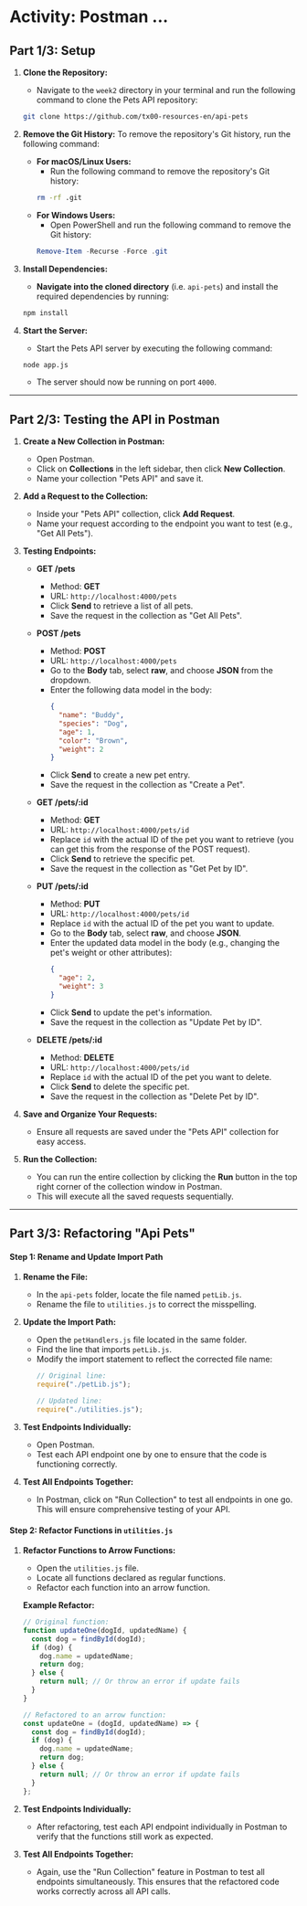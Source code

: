 # Activity: Postman ...

## Part 1/3: Setup

1. **Clone the Repository:**
   - Navigate to the `week2` directory in your terminal and run the following command to clone the Pets API repository:
   ```sh
   git clone https://github.com/tx00-resources-en/api-pets
   ```

2. **Remove the Git History:**
To remove the repository's Git history, run the following command:

   - **For macOS/Linux Users:**
     - Run the following command to remove the repository's Git history:
     ```sh
     rm -rf .git
     ```
   - **For Windows Users:**
     - Open PowerShell and run the following command to remove the Git history:
     ```powershell
     Remove-Item -Recurse -Force .git
     ```

3. **Install Dependencies:**
   - **Navigate into the cloned directory** (i.e. `api-pets`) and install the required dependencies by running:
   ```sh
   npm install
   ```

4. **Start the Server:**
   - Start the Pets API server by executing the following command:
   ```sh
   node app.js
   ```
   - The server should now be running on port `4000`.


----
## Part 2/3: Testing the API in Postman

1. **Create a New Collection in Postman:**
   - Open Postman.
   - Click on **Collections** in the left sidebar, then click **New Collection**.
   - Name your collection "Pets API" and save it.

2. **Add a Request to the Collection:**
   - Inside your "Pets API" collection, click **Add Request**.
   - Name your request according to the endpoint you want to test (e.g., "Get All Pets").

3. **Testing Endpoints:**

   - **GET /pets**
     - Method: **GET**
     - URL: `http://localhost:4000/pets`
     - Click **Send** to retrieve a list of all pets.
     - Save the request in the collection as "Get All Pets".

   - **POST /pets**
     - Method: **POST**
     - URL: `http://localhost:4000/pets`
     - Go to the **Body** tab, select **raw**, and choose **JSON** from the dropdown.
     - Enter the following data model in the body:
       ```json
       {
         "name": "Buddy",
         "species": "Dog",
         "age": 1,
         "color": "Brown",
         "weight": 2
       }
       ```
     - Click **Send** to create a new pet entry.
     - Save the request in the collection as "Create a Pet".

   - **GET /pets/:id**
     - Method: **GET**
     - URL: `http://localhost:4000/pets/id`
     - Replace `id` with the actual ID of the pet you want to retrieve (you can get this from the response of the POST request).
     - Click **Send** to retrieve the specific pet.
     - Save the request in the collection as "Get Pet by ID".

   - **PUT /pets/:id**
     - Method: **PUT**
     - URL: `http://localhost:4000/pets/id`
     - Replace `id` with the actual ID of the pet you want to update.     
     - Go to the **Body** tab, select **raw**, and choose **JSON**.
     - Enter the updated data model in the body (e.g., changing the pet's weight or other attributes):
       ```json
       {
         "age": 2,
         "weight": 3
       }
       ```
     - Click **Send** to update the pet's information.
     - Save the request in the collection as "Update Pet by ID".

   - **DELETE /pets/:id**
     - Method: **DELETE**
     - URL: `http://localhost:4000/pets/id`
     - Replace `id` with the actual ID of the pet you want to delete.
     - Click **Send** to delete the specific pet.
     - Save the request in the collection as "Delete Pet by ID".

4. **Save and Organize Your Requests:**
   - Ensure all requests are saved under the "Pets API" collection for easy access.

5. **Run the Collection:**
   - You can run the entire collection by clicking the **Run** button in the top right corner of the collection window in Postman.
   - This will execute all the saved requests sequentially.

----

## Part 3/3:  Refactoring "Api Pets" 

#### Step 1: Rename and Update Import Path
1. **Rename the File:**
   - In the `api-pets` folder, locate the file named `petLib.js`.
   - Rename the file to `utilities.js` to correct the misspelling.

2. **Update the Import Path:**
   - Open the `petHandlers.js` file located in the same folder.
   - Find the line that imports `petLib.js`.
   - Modify the import statement to reflect the corrected file name:
     ```javascript
     // Original line:
     require("./petLib.js");

     // Updated line:
     require("./utilities.js");
     ```

3. **Test Endpoints Individually:**
   - Open Postman.
   - Test each API endpoint one by one to ensure that the code is functioning correctly.

4. **Test All Endpoints Together:**
   - In Postman, click on "Run Collection" to test all endpoints in one go. This will ensure comprehensive testing of your API.

#### Step 2: Refactor Functions in `utilities.js`

1. **Refactor Functions to Arrow Functions:**
   - Open the `utilities.js` file.
   - Locate all functions declared as regular functions.
   - Refactor each function into an arrow function.

   **Example Refactor:**
   ```javascript
   // Original function:
   function updateOne(dogId, updatedName) {
     const dog = findById(dogId);
     if (dog) {
       dog.name = updatedName;
       return dog;
     } else {
       return null; // Or throw an error if update fails
     }
   }

   // Refactored to an arrow function:
   const updateOne = (dogId, updatedName) => {
     const dog = findById(dogId);
     if (dog) {
       dog.name = updatedName;
       return dog;
     } else {
       return null; // Or throw an error if update fails
     }
   };
   ```

2. **Test Endpoints Individually:**
   - After refactoring, test each API endpoint individually in Postman to verify that the functions still work as expected.

3. **Test All Endpoints Together:**
   - Again, use the "Run Collection" feature in Postman to test all endpoints simultaneously. This ensures that the refactored code works correctly across all API calls.

